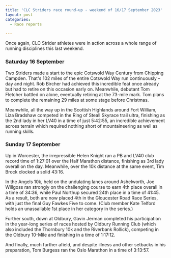 ```yaml
---
title: 'CLC Striders race round-up - weekend of 16/17 September 2023'
layout: post
categories:
  - Race reports

---
```


Once again, CLC Strider athletes were in action across a whole range of running disciplines this last weekend.
 
### Saturday 16 September
 
Two Striders made a start to the epic Cotswold Way Century from Chipping Campden. That's 102 miles of the entire Cotswold Way run continuously – day and night. Rob Bircher had achieved this incredible feat once already but had to retire on this occasion early on. Meanwhile, debutant Tom Fletcher battled on alone, eventually retiring at the 73-mile mark. Tom plans to complete the remaining 29 miles at some stage before Christmas.
 
Meanwhile, all the way up in the Scottish Highlands around Fort William, Liza Bradshaw competed in the Ring of Steall Skyrace trail ultra, finishing as the 2nd lady in her LV40 in a time of just 5:42:55, an incredible achievement across terrain which required nothing short of mountaineering as well as running skills.
 
### Sunday 17 September
 
Up in Worcester, the irrepressible Helen Knight ran a PB and LV40 club record time of 1:27:01 over the Half Marathon distance, finishing as 3rd lady overall on the day. Meanwhile, over the 10k distance at the same event, Tim Brock clocked a solid 43:16.
 
In the Angels 10k, held on the undulating lanes around Ashelworth, Joe Willgoss ran strongly on the challenging course to earn 4th place overall in a time of 34:36, while Paul Northup secured 24th place in a time of 41:45. As a result, both are now placed 4th in the Gloucester Road Race Series, with just the final Guy Fawkes Five to come. (Club member Kate Telford holds an unassailable 1st place in her category in the series.)
 
Further south, down at Oldbury, Gavin Jerman completed his participation in the year-long series of races hosted by Oldbury Running Club (which also included the Thornbury 10k and the Riverbank Rollick), competing in the Oldbury 10-Mile and finishing in a time of 1:17:12.
 
And finally, much further afield, and despite illness and other setbacks in his preparation, Tom Burgess ran the Oslo Marathon in a time of 3:13:57.